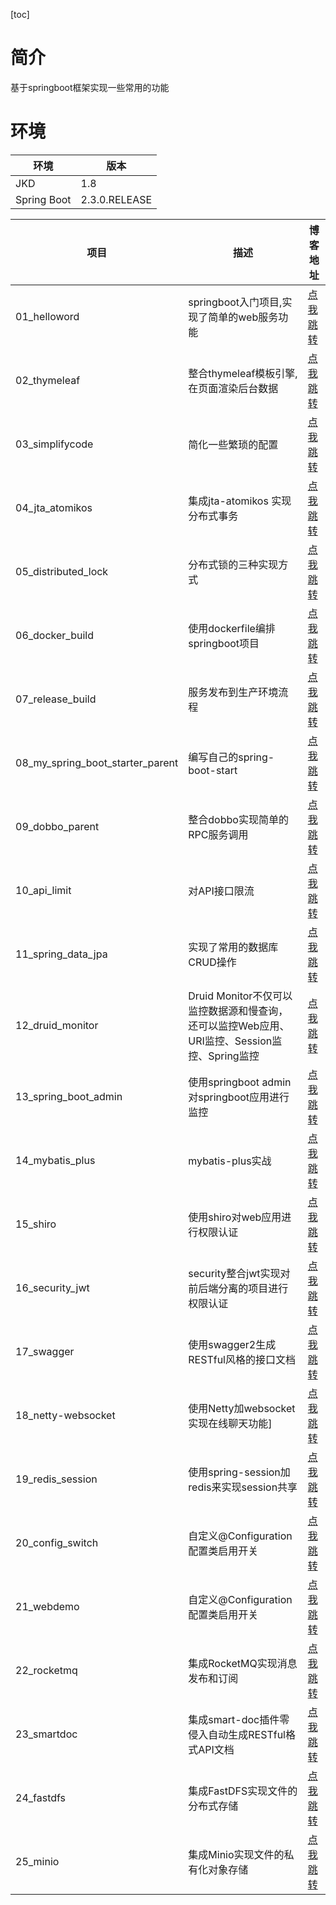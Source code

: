 [toc]
# 简介
基于springboot框架实现一些常用的功能

# 环境
环境 | 版本
---- | ----
JKD |1.8
Spring Boot | 2.3.0.RELEASE


项目 | 描述 | 博客地址
---- | ---- | ----
01_helloword| springboot入门项目,实现了简单的web服务功能 |[点我跳转](https://blog.csdn.net/ming19951224/article/details/106159309)
02_thymeleaf | 整合thymeleaf模板引擎,在页面渲染后台数据 | [点我跳转](https://blog.csdn.net/ming19951224/article/details/106160322)
03_simplifycode| 简化一些繁琐的配置| [点我跳转](https://blog.csdn.net/ming19951224/article/details/106173840)
04_jta_atomikos |  集成jta-atomikos 实现分布式事务 |[点我跳转](https://blog.csdn.net/ming19951224/article/details/105753333)
05_distributed_lock | 分布式锁的三种实现方式 |[点我跳转](https://blog.csdn.net/ming19951224/article/details/106205332)
06_docker_build | 使用dockerfile编排springboot项目 |[点我跳转](https://blog.csdn.net/ming19951224/article/details/105923548)
07_release_build | 服务发布到生产环境流程 |[点我跳转](https://blog.csdn.net/ming19951224/article/details/106212271)
08_my_spring_boot_starter_parent | 编写自己的spring-boot-start |[点我跳转](https://blog.csdn.net/ming19951224/article/details/106224172)
09_dobbo_parent | 整合dobbo实现简单的RPC服务调用 |[点我跳转](https://blog.csdn.net/ming19951224/article/details/106225928)
10_api_limit | 对API接口限流 |[点我跳转](https://blog.csdn.net/ming19951224/article/details/106227451)
11_spring_data_jpa | 实现了常用的数据库CRUD操作 | [点我跳转](https://blog.csdn.net/ming19951224/article/details/106308544)
12_druid_monitor | Druid Monitor不仅可以监控数据源和慢查询，还可以监控Web应用、URI监控、Session监控、Spring监控 | [点我跳转](https://blog.csdn.net/ming19951224/article/details/106317893)
13_spring_boot_admin | 使用springboot admin对springboot应用进行监控| [点我跳转](https://blog.csdn.net/ming19951224/article/details/107138845)
14_mybatis_plus | mybatis-plus实战 | [点我跳转](https://blog.csdn.net/ming19951224/article/details/107145780)
15_shiro | 使用shiro对web应用进行权限认证 | [点我跳转](https://blog.csdn.net/ming19951224/article/details/107192585)
16_security_jwt | security整合jwt实现对前后端分离的项目进行权限认证 | [点我跳转](https://blog.csdn.net/ming19951224/article/details/107733689)
17_swagger | 使用swagger2生成RESTful风格的接口文档 | [点我跳转](https://blog.csdn.net/ming19951224/article/details/107741541)
18_netty-websocket | 使用Netty加websocket实现在线聊天功能] | [点我跳转](https://blog.csdn.net/ming19951224/article/details/108555917)
19_redis_session | 使用spring-session加redis来实现session共享 | [点我跳转](https://blog.csdn.net/ming19951224/article/details/112758560)
20_config_switch | 自定义@Configuration配置类启用开关 | [点我跳转](https://blog.csdn.net/ming19951224/article/details/108555917)
21_webdemo | 自定义@Configuration配置类启用开关 | [点我跳转](https://blog.csdn.net/ming19951224/article/details/119024251)
22_rocketmq | 集成RocketMQ实现消息发布和订阅 |  [点我跳转](https://dominick-li.blog.csdn.net/article/details/119523197)
23_smartdoc | 集成smart-doc插件零侵入自动生成RESTful格式API文档 |  [点我跳转](https://dominick-li.blog.csdn.net/article/details/120824308)
24_fastdfs | 集成FastDFS实现文件的分布式存储|  [点我跳转](https://dominick-li.blog.csdn.net/article/details/121529384)
25_minio | 集成Minio实现文件的私有化对象存储 |  [点我跳转](https://dominick-li.blog.csdn.net/article/details/121739211)